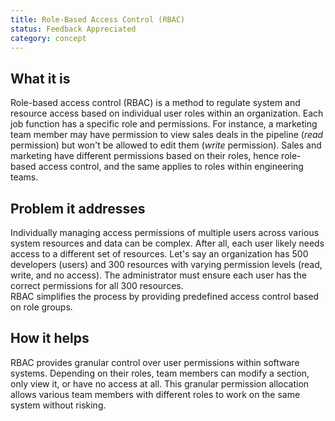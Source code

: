 ```yaml
---
title: Role-Based Access Control (RBAC)
status: Feedback Appreciated
category: concept
---
```


## What it is

Role-based access control (RBAC) is a method to regulate system and resource access based on individual user roles within an organization.
Each job function has a specific role and permissions. 
For instance, a marketing team member may have permission to view sales deals in the pipeline (*read* permission) but won't be allowed to edit them (*write* permission). 
Sales and marketing have different permissions based on their roles, hence role-based access control, and the same applies to roles within engineering teams. 

## Problem it addresses

Individually managing access permissions of multiple users across various system resources and data can be complex.
After all, each user likely needs access to a different set of resources. 
Let's say an organization has 500 developers (users) and 300 resources with varying permission levels (read, write, and no access). The administrator must ensure each user has the correct permissions for all 300 resources.  
RBAC simplifies the process by providing predefined access control based on role groups.


## How it helps

RBAC provides granular control over user permissions within software systems. 
Depending on their roles, team members can modify a section, only view it, or have no access at all. 
This granular permission allocation allows various team members with different roles to work on the same system without risking.

